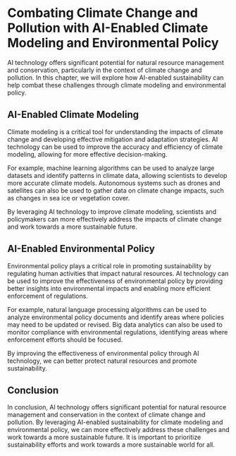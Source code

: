 Combating Climate Change and Pollution with AI-Enabled Climate Modeling and Environmental Policy
=======================================================================================================================================================================================

AI technology offers significant potential for natural resource management and conservation, particularly in the context of climate change and pollution. In this chapter, we will explore how AI-enabled sustainability can help combat these challenges through climate modeling and environmental policy.

AI-Enabled Climate Modeling
---------------------------

Climate modeling is a critical tool for understanding the impacts of climate change and developing effective mitigation and adaptation strategies. AI technology can be used to improve the accuracy and efficiency of climate modeling, allowing for more effective decision-making.

For example, machine learning algorithms can be used to analyze large datasets and identify patterns in climate data, allowing scientists to develop more accurate climate models. Autonomous systems such as drones and satellites can also be used to gather data on climate change impacts, such as changes in sea ice or vegetation cover.

By leveraging AI technology to improve climate modeling, scientists and policymakers can more effectively address the impacts of climate change and work towards a more sustainable future.

AI-Enabled Environmental Policy
-------------------------------

Environmental policy plays a critical role in promoting sustainability by regulating human activities that impact natural resources. AI technology can be used to improve the effectiveness of environmental policy by providing better insights into environmental impacts and enabling more efficient enforcement of regulations.

For example, natural language processing algorithms can be used to analyze environmental policy documents and identify areas where policies may need to be updated or revised. Big data analytics can also be used to monitor compliance with environmental regulations, identifying areas where enforcement efforts should be focused.

By improving the effectiveness of environmental policy through AI technology, we can better protect natural resources and promote sustainability.

Conclusion
----------

In conclusion, AI technology offers significant potential for natural resource management and conservation in the context of climate change and pollution. By leveraging AI-enabled sustainability for climate modeling and environmental policy, we can more effectively address these challenges and work towards a more sustainable future. It is important to prioritize sustainability efforts and work towards a more sustainable world for all.
